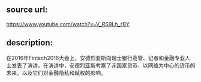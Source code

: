 ## source url:

https://www.youtube.com/watch?v=V_RS9Lh_rBY

## description:

在2016年Fintech2016大会上，安德烈亚斯向瑞士银行高管、记者和金融专业人士发表了演讲。在演讲中，安德烈亚斯考察了非国家货币、以网络为中心的货币的未来，以及它们对金融隐私和赋权的影响。